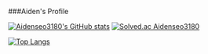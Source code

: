 ###Aiden's Profile

[![Aidenseo3180's GitHub stats](https://github-readme-stats.vercel.app/api?username=Aidenseo3180)](https://github.com/Aidenseo3180/github-readme-stats)
[![Solved.ac Aidenseo3180](http://mazassumnida.wtf/api/mini/generate_badge?boj=una)](https://solved.ac/una)

[![Top Langs](https://github-readme-stats.vercel.app/api/top-langs/?username=Aidenseo3180&layout=compact)](https://github.com/Aidenseo3180/github-readme-stats)

